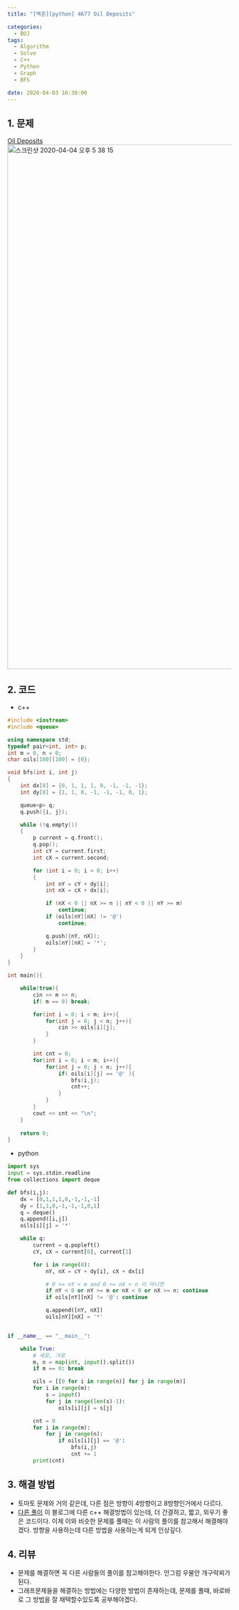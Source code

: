 ```yaml
---
title: "[백준][python] 4677 Oil Deposits"

categories:
  - BOJ
tags:
  - Algorithm
  - Solve
  - C++
  - Python
  - Graph
  - BFS

date: 2020-04-03 16:30:00
---
```


## 1. 문제
[Oil Deposits](https://www.acmicpc.net/problem/4677)  
<img width="1178" alt="스크린샷 2020-04-04 오후 5 38 15" src="https://user-images.githubusercontent.com/20227720/78422574-2ae6d200-769b-11ea-90cc-21cee7f61868.png">

## 2. 코드

- c++

```c++
#include <iostream>
#include <queue>

using namespace std;
typedef pair<int, int> p;
int m = 0, n = 0;
char oils[100][100] = {0};

void bfs(int i, int j)
{
    int dx[8] = {0, 1, 1, 1, 0, -1, -1, -1};
    int dy[8] = {1, 1, 0, -1, -1, -1, 0, 1};

    queue<p> q;
    q.push({i, j});

    while (!q.empty())
    {
        p current = q.front();
        q.pop();
        int cY = current.first;
        int cX = current.second;

        for (int i = 0; i < 8; i++)
        {
            int nY = cY + dy[i];
            int nX = cX + dx[i];

            if (nX < 0 || nX >= n || nY < 0 || nY >= m)
                continue;
            if (oils[nY][nX] != '@')
                continue;

            q.push({nY, nX});
            oils[nY][nX] = '*';
        }
    }
}

int main(){

    while(true){
        cin >> m >> n;
        if( m == 0) break;

        for(int i = 0; i < m; i++){
            for(int j = 0; j < n; j++){
                cin >> oils[i][j];
            }
        }

        int cnt = 0;
        for(int i = 0; i < m; i++){
            for(int j = 0; j < n; j++){
                if( oils[i][j] == '@' ){
                    bfs(i,j);
                    cnt++;
                }
            }
        }
        cout << cnt << "\n";
    }
    
    return 0;
}

```

- python

```python
import sys
input = sys.stdin.readline
from collections import deque

def bfs(i,j):
    dx = [0,1,1,1,0,-1,-1,-1]
    dy = [1,1,0,-1,-1,-1,0,1]
    q = deque()
    q.append([i,j])
    oils[i][j] = '*'

    while q:
        current = q.popleft()
        cY, cX = current[0], current[1]

        for i in range(8):
            nY, nX = cY + dy[i], cX + dx[i]

            # 0 <= nY < m and 0 <= nX < n 이 아니면
            if nY < 0 or nY >= m or nX < 0 or nX >= n: continue
            if oils[nY][nX] != '@': continue

            q.append([nY, nX])
            oils[nY][nX] = '*'


if __name__ == "__main__":

    while True:
        # 세로, 가로
        m, n = map(int, input().split())
        if m == 0: break

        oils = [[0 for i in range(n)] for j in range(m)]
        for i in range(m):
            s = input()
            for j in range(len(s)-1):
                oils[i][j] = s[j]

        cnt = 0
        for i in range(m):
            for j in range(n):
                if oils[i][j] == '@':
                    bfs(i,j)
                    cnt += 1
        print(cnt)
```


## 3. 해결 방법

- 토마토 문제와 거의 같은데, 다른 점은 방향이 4방향이고 8방향인거에서 다르다.
- [다른 풀이](https://jeonggyun.tistory.com/211) 이 블로그에 다른 c++ 해결방법이 있는데, 더 간결하고, 짧고, 외우기 좋은 코드이다. 이제 이와 비슷한 문제를 풀때는 이 사람의 풀이를 참고해서 해결해야겠다. 방향을 사용하는데 다른 방법을 사용하는게 되게 인상깊다.

## 4. 리뷰

- 문제를 해결하면 꼭 다른 사람들의 풀이를 참고해야한다. 안그럼 우물안 개구락찌가 된다.
- 그래프문제들을 해결하는 방법에는 다양한 방법이 존재하는데, 문제를 풀때, 바로바로 그 방법을 잘 채택할수있도록 공부해야겠다.